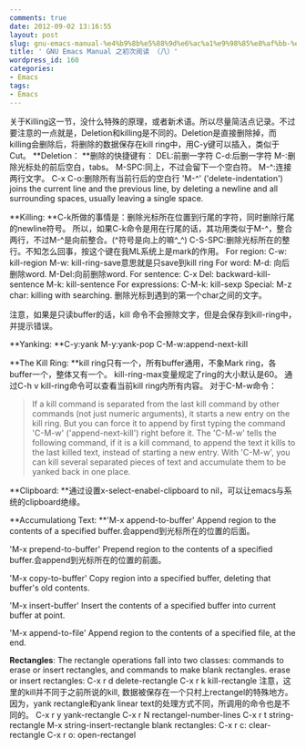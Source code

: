 ```yaml
---
comments: true
date: 2012-09-02 13:16:55
layout: post
slug: gnu-emacs-manual-%e4%b9%8b%e5%88%9d%e6%ac%a1%e9%98%85%e8%af%bb-%ef%bc%88%e5%85%ab%ef%bc%89
title: ' GNU Emacs Manual 之初次阅读 （八）'
wordpress_id: 160
categories:
- Emacs
tags:
- Emacs
---
```


关于Killing这一节，没什么特殊的原理，或者新术语。所以尽量简洁点记录。不过要注意的一点就是，Deletion和killing是不同的。Deletion是直接删除掉，而killing会删除后，将删除的数据保存在kill ring中，用C-y键可以插入，类似于Cut。
**Deletion：
**删除的快捷键有：
DEL:前删一字符
C-d:后删一字符
M-\:删除光标处的前后空白，tabs。
M-SPC:同上，不过会留下一个空白符。 
M-^:连接两行文字。
C-x C-o:删除所有当前行后的空白行
'M-^' ('delete-indentation') joins the current line and the previous
line, by deleting a newline and all surrounding spaces, usually leaving
a single space.

**Killing:
**C-k所做的事情是：删除光标所在位置到行尾的字符，同时删除行尾的newline符号。
所以，如果C-k命令是用在行尾的话，其功用类似于M-^，整合两行，不过M-^是向前整合。(^符号是向上的嘛^_^)
C-S-SPC:删除光标所在的整行。不知怎么回事，按这个键在我ML系统上是mark的作用。
For region:
C-w: kill-region
M-w: kill-ring-save意思就是只save到kill ring
For word:
M-d: 向后删除word.
M-Del:向前删除word.
For sentence:
C-x Del: backward-kill-sentence
M-k: kill-sentence
For expressions:
C-M-k: kill-sexp
Special:
M-z char: killing with searching. 删除光标到遇到的第一个char之间的文字。

注意，如果是只读buffer的话，kill 命令不会擦除文字，但是会保存到kill-ring中，并提示错误。

**Yanking:
**C-y:yank
M-y:yank-pop
C-M-w:append-next-kill 

**The Kill Ring:
**kill ring只有一个，所有buffer通用，不象Mark ring，各buffer一个，整体又有一个。
kill-ring-max变量规定了ring的大小默认是60。
通过C-h v kill-ring命令可以查看当前kill ring内所有内容。
对于C-M-w命令：




> If a kill command is separated from the last kill command by other commands (not just numeric arguments), it starts a new entry on the kill ring.  But you can force it to append by first typing the command 'C-M-w' ('append-next-kill') right before it.  The 'C-M-w' tells the following command, if it is a kill command, to append the text it kills to the last killed text, instead of starting a new entry.  With 'C-M-w', you can kill several separated pieces of text and accumulate them to be yanked back in one place.





**Clipboard:
**通过设置x-select-enabel-clipboard to nil，可以让emacs与系统的clipboard绝缘。

**Accumulationg Text:
**'M-x append-to-buffer'
     Append region to the contents of a specified buffer.会append到光标所在的位置的后面。

'M-x prepend-to-buffer'
     Prepend region to the contents of a specified buffer.会append到光标所在的位置的前面。

'M-x copy-to-buffer'
     Copy region into a specified buffer, deleting that buffer's old
     contents.

'M-x insert-buffer'
     Insert the contents of a specified buffer into current buffer at
     point.

'M-x append-to-file'
     Append region to the contents of a specified file, at the end.

**Rectangles**:
The rectangle operations fall into two classes: commands to erase or
insert rectangles, and commands to make blank rectangles.
erase or insert rectangles:
C-x r d delete-rectangle
C-x r k kill-rectangle 注意，这里的kill并不同于之前所说的kill, 数据被保存在一个只村上rectangel的特殊地方。因为，yank rectangle和yank linear text的处理方式不同，所调用的命令也是不同的。
C-x r y yank-rectangle
C-x r N rectangel-number-lines
C-x r t string-rectangle
M-x string-insert-rectangle
blank rectangles:
C-x r c: clear-rectangle
C-x r o: open-rectangel

